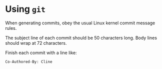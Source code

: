 # Using `git`

When generating commits, obey the usual Linux kernel commit message rules.

The subject line of each commit should be 50 characters long. Body lines should wrap at 72 characters.

Finish each commit with a line like:

```
Co-Authored-By: Cline
```
